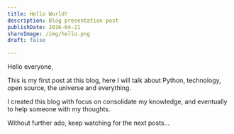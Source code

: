 ```yaml
---
title: Hello World!
description: Blog presentation post
publishDate: 2016-04-21
shareImage: /img/hello.png
draft: false

---
```


Hello everyone,

This is my first post at this blog, here I will talk about Python, technology, open source, the universe and everything.

I created this blog with focus on consolidate my knowledge, and eventually to help someone with my thoughts.

Without further ado, keep watching for the next posts...
